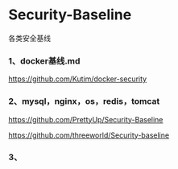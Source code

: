 # Security-Baseline
各类安全基线


### 1、docker基线.md
https://github.com/Kutim/docker-security

### 2、mysql，nginx，os，redis，tomcat
https://github.com/PrettyUp/Security-Baseline

https://github.com/threeworld/Security-baseline

### 3、
